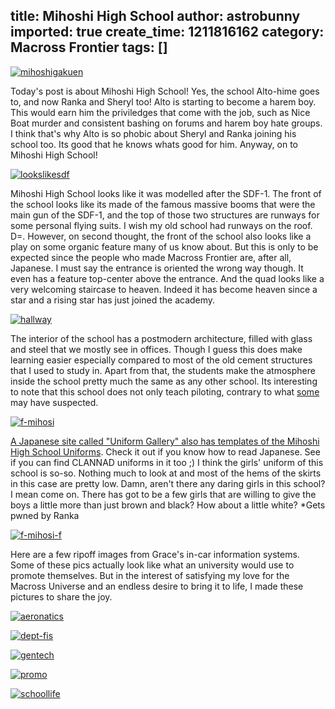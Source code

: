title: Mihoshi High School
author: astrobunny
imported: true
create_time: 1211816162
category: Macross Frontier
tags: []
---
 [![](wp-uploads/2008/05/mihoshigakuen-500x281.jpg "mihoshigakuen")](/images/wp-uploads/2008/05/mihoshigakuen.jpg)  
  
Today's post is about Mihoshi High School! Yes, the school Alto-hime goes to, and now Ranka and Sheryl too! Alto is starting to become a harem boy. This would earn him the priviledges that come with the job, such as Nice Boat murder and consistent bashing on forums and harem boy hate groups. I think that's why Alto is so phobic about Sheryl and Ranka joining his school too. Its good that he knows whats good for him. Anyway, on to Mihoshi High School!  
  
<!--more-->  
 [![](wp-uploads/2008/05/lookslikesdf-500x281.jpg "lookslikesdf")](/images/wp-uploads/2008/05/lookslikesdf.jpg)  
  
Mihoshi High School looks like it was modelled after the SDF-1. The front of the school looks like its made of the famous massive booms that were the main gun of the SDF-1, and the top of those two structures are runways for some personal flying suits. I wish my old school had runways on the roof. D=. However, on second thought, the front of the school also looks like a play on some organic feature many of us know about. But this is only to be expected since the people who made Macross Frontier are, after all, Japanese. I must say the entrance is oriented the wrong way though. It even has a feature top-center above the entrance. And the quad looks like a very welcoming staircase to heaven. Indeed it has become heaven since a star and a rising star has just joined the academy.  
  
 [![](wp-uploads/2008/05/hallway-500x281.jpg "hallway")](/images/wp-uploads/2008/05/hallway.jpg)  
  
The interior of the school has a postmodern architecture, filled with glass and steel that we mostly see in offices. Though I guess this does make learning easier especially compared to most of the old cement structures that I used to study in. Apart from that, the students make the atmosphere inside the school pretty much the same as any other school. Its interesting to note that this school does not only teach piloting, contrary to what [some](http://en.wikipedia.org/wiki/Macross_Frontier) may have suspected.  
  
 [![](wp-uploads/2008/05/f-mihosi.jpg "f-mihosi")](/images/wp-uploads/2008/05/f-mihosi.jpg)  
  
 [A Japanese site called "Uniform Gallery" also has templates of the Mihoshi High School Uniforms](http://grnsd.blog87.fc2.com/blog-entry-31.html). Check it out if you know how to read Japanese. See if you can find CLANNAD uniforms in it too ;) I think the girls' uniform of this school is so-so. Nothing much to look at and most of the hems of the skirts in this case are pretty low. Damn, aren't there any daring girls in this school? I mean come on. There has got to be a few girls that are willing to give the boys a little more than just brown and black? How about a little white? \*Gets pwned by Ranka  
  
 [![](wp-uploads/2008/05/f-mihosi-f.jpg "f-mihosi-f")](/images/wp-uploads/2008/05/f-mihosi-f.jpg)  
  
Here are a few ripoff images from Grace's in-car information systems. Some of these pics actually look like what an university would use to promote themselves. But in the interest of satisfying my love for the Macross Universe and an endless desire to bring it to life, I made these pictures to share the joy.  
  
 [![](wp-uploads/2008/05/aeronatics-500x281.jpg "aeronatics")](/images/wp-uploads/2008/05/aeronatics.jpg)  
  
 [![](wp-uploads/2008/05/dept-fis-500x281.jpg "dept-fis")](/images/wp-uploads/2008/05/dept-fis.jpg)  
  
 [![](wp-uploads/2008/05/gentech-500x281.jpg "gentech")](/images/wp-uploads/2008/05/gentech.jpg)  
  
 [![](wp-uploads/2008/05/promo-500x281.jpg "promo")](/images/wp-uploads/2008/05/promo.jpg)  
  
 [![](wp-uploads/2008/05/schoollife-500x281.jpg "schoollife")](/images/wp-uploads/2008/05/schoollife.jpg)